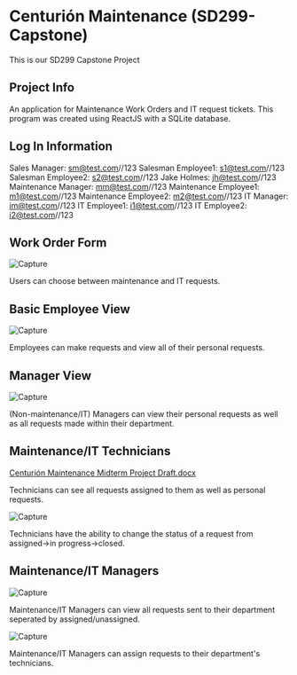 # Centurión Maintenance (SD299-Capstone)
This is our SD299 Capstone Project


## Project Info
An application for Maintenance Work Orders and IT request tickets.
This program was created using ReactJS with a SQLite database.

## Log In Information
Sales Manager: sm@test.com//123
Salesman Employee1: s1@test.com//123
Salesman Employee2: s2@test.com//123
Jake Holmes: jh@test.com//123
Maintenance Manager: mm@test.com//123
Maintenance Employee1: m1@test.com//123
Maintenance Employee2: m2@test.com//123
IT Manager: im@test.com//123
IT Employee1: i1@test.com//123
IT Employee2: i2@test.com//123


## Work Order Form

![Capture](https://github.com/user-attachments/assets/727b4a54-f93e-4f9a-a21d-01eea482b4fb)

Users can choose between maintenance and IT requests.

## Basic Employee View

![Capture](https://github.com/user-attachments/assets/96852040-ff72-4e2d-b9de-af8d1a849451)

Employees can make requests and view all of their personal requests.

## Manager View

![Capture](https://github.com/user-attachments/assets/36f95c05-d6f0-4abc-8036-485b46e04f22)

(Non-maintenance/IT) Managers can view their personal requests as well as all requests made within their department.

## Maintenance/IT Technicians

[Centurión Maintenance Midterm Project Draft.docx](https://github.com/user-attachments/files/17818129/Centurion.Maintenance.Midterm.Project.Draft.docx)

Technicians can see all requests assigned to them as well as personal requests.

![Capture](https://github.com/user-attachments/assets/4eac0901-c653-46bb-a463-e072cbc290f7)

Technicians have the ability to change the status of a request from assigned->in progress->closed.

## Maintenance/IT Managers
![Capture](https://github.com/user-attachments/assets/cb578dd8-afed-4113-8933-95946a931e07)

Maintenance/IT Managers can view all requests sent to their department seperated by assigned/unassigned.

![Capture](https://github.com/user-attachments/assets/17e95bec-ec0d-4a14-bde1-9daaaeb35164)

Maintenance/IT Managers can assign requests to their department's technicians.





